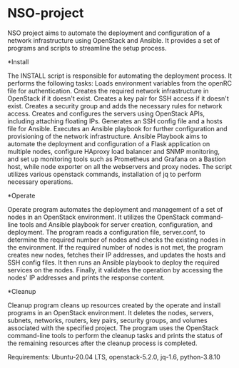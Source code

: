 # NSO-project

NSO project aims to automate the deployment and configuration of a network infrastructure using OpenStack and Ansible. It provides a set of programs and scripts to streamline the setup process.

*Install

The INSTALL script is responsible for automating the deployment process. It performs the following tasks: Loads environment variables from the openRC file for authentication. Creates the required network infrastructure in OpenStack if it doesn't exist. Creates a key pair for SSH access if it doesn't exist. Creates a security group and adds the necessary rules for network access. Creates and configures the servers using OpenStack APIs, including attaching floating IPs. Generates an SSH config file and a hosts file for Ansible. Executes an Ansible playbook for further configuration and provisioning of the network infrastructure. Ansible Playbook aims to automate the deployment and configuration of a Flask application on multiple nodes, configure HAproxy load balancer and SNMP monitoring, and set up monitoring tools such as Prometheus and Grafana on a Bastion host, while node exporter on all the webservers and proxy nodes. The script utilizes various openstack commands, installation of jq to perform necessary operations.

*Operate

Operate program automates the deployment and management of a set of nodes in an OpenStack environment. It utilizes the OpenStack command-line tools and Ansible playbook for server creation, configuration, and deployment. The program reads a configuration file, server.conf, to determine the required number of nodes and checks the existing nodes in the environment. If the required number of nodes is not met, the program creates new nodes, fetches their IP addresses, and updates the hosts and SSH config files. It then runs an Ansible playbook to deploy the required services on the nodes. Finally, it validates the operation by accessing the nodes' IP addresses and prints the response content.

*Cleanup

Cleanup program cleans up resources created by the operate and install programs in an OpenStack environment. It deletes the nodes, servers, subnets, networks, routers, key pairs, security groups, and volumes associated with the specified project. The program uses the OpenStack command-line tools to perform the cleanup tasks and prints the status of the remaining resources after the cleanup process is completed.


Requirements:
Ubuntu-20.04 LTS, openstack-5.2.0, jq-1.6, python-3.8.10
